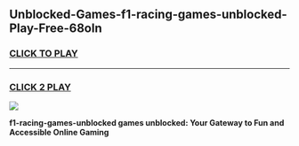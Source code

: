 
## Unblocked-Games-f1-racing-games-unblocked-Play-Free-68oln
<h3>
<a href="https://premium76.site?title=f1-racing-games-unblocked&ref=20M">CLICK TO PLAY</a></h3>
<hr>

<h3>
<a href="https://premium76.site?title=f1-racing-games-unblocked&ref=20M">CLICK 2 PLAY</a>
  
</h3>

<a href="https://premium76.site?title=f1-racing-games-unblocked&ref=19M"><img src="https://clearcache.store/games.png"></a>


**f1-racing-games-unblocked games unblocked: Your Gateway to Fun and Accessible Online Gaming**
